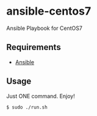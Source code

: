 ansible-centos7
===============

Ansible Playbook for CentOS7

Requirements
-----------------
- [Ansible](http://www.ansible.com/)

Usage
--------
Just ONE command. Enjoy!
```sh
$ sudo ./run.sh
```
